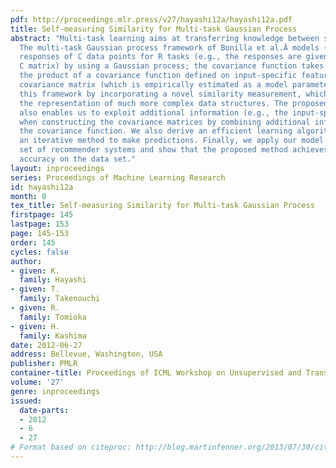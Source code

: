 ```yaml
---
pdf: http://proceedings.mlr.press/v27/hayashi12a/hayashi12a.pdf
title: Self-measuring Similarity for Multi-task Gaussian Process
abstract: "Multi-task learning aims at transferring knowledge between similar tasks.
  The multi-task Gaussian process framework of Bonilla et al.Â models (incomplete)
  responses of C data points for R tasks (e.g., the responses are given by an R Ã\x97
  C matrix) by using a Gaussian process; the covariance function takes its form as
  the product of a covariance function defined on input-specific features and an inter-task
  covariance matrix (which is empirically estimated as a model parameter). We extend
  this framework by incorporating a novel similarity measurement, which allows for
  the representation of much more complex data structures. The proposed framework
  also enables us to exploit additional information (e.g., the input-specific features)
  when constructing the covariance matrices by combining additional information with
  the covariance function. We also derive an efficient learning algorithm which uses
  an iterative method to make predictions. Finally, we apply our model to a real data
  set of recommender systems and show that the proposed method achieves the best prediction
  accuracy on the data set."
layout: inproceedings
series: Proceedings of Machine Learning Research
id: hayashi12a
month: 0
tex_title: Self-measuring Similarity for Multi-task Gaussian Process
firstpage: 145
lastpage: 153
page: 145-153
order: 145
cycles: false
author:
- given: K.
  family: Hayashi
- given: T.
  family: Takenouchi
- given: R.
  family: Tomioka
- given: H.
  family: Kashima
date: 2012-06-27
address: Bellevue, Washington, USA
publisher: PMLR
container-title: Proceedings of ICML Workshop on Unsupervised and Transfer Learning
volume: '27'
genre: inproceedings
issued:
  date-parts:
  - 2012
  - 6
  - 27
# Format based on citeproc: http://blog.martinfenner.org/2013/07/30/citeproc-yaml-for-bibliographies/
---
```

